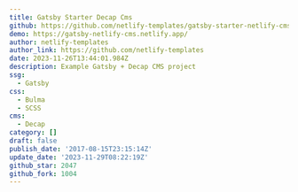 ```yaml
---
title: Gatsby Starter Decap Cms
github: https://github.com/netlify-templates/gatsby-starter-netlify-cms
demo: https://gatsby-netlify-cms.netlify.app/
author: netlify-templates
author_link: https://github.com/netlify-templates
date: 2023-11-26T13:44:01.984Z
description: Example Gatsby + Decap CMS project
ssg:
  - Gatsby
css:
  - Bulma
  - SCSS
cms:
  - Decap
category: []
draft: false
publish_date: '2017-08-15T23:15:14Z'
update_date: '2023-11-29T08:22:19Z'
github_star: 2047
github_fork: 1004
---
```

